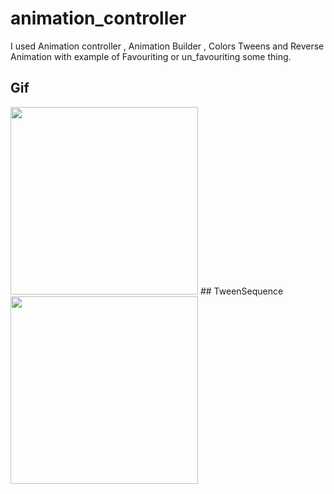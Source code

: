 # animation_controller

I used Animation controller , Animation Builder , Colors Tweens and Reverse Animation with example of Favouriting or un_favouriting some thing.

## Gif

<img src='https://user-images.githubusercontent.com/73393935/105055985-7f760500-5a95-11eb-8717-8fef9f98a954.gif' width=300/>
## TweenSequence

<img src='https://user-images.githubusercontent.com/73393935/105149279-2eaded00-5b25-11eb-9a71-8505541da8ec.gif' width=300 />
